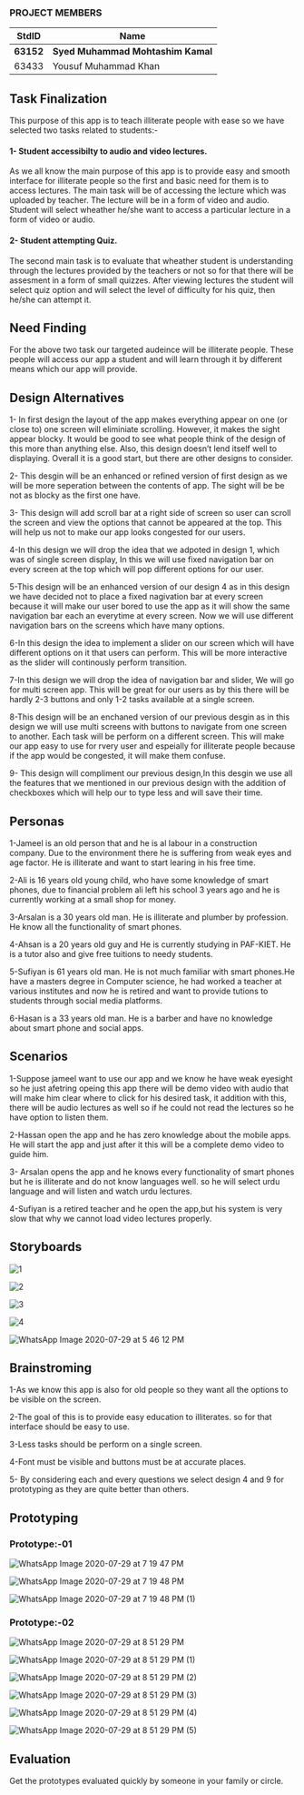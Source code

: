 ### PROJECT MEMBERS ###
StdID | Name
------------ | -------------
**63152** | **Syed Muhammad Mohtashim Kamal** <!--this is the group leader in bold-->
63433 | Yousuf Muhammad Khan

## Task Finalization ##
This purpose of this app is to teach illiterate people with ease so we have selected two tasks related to students:-
#### 1- Student accessibilty to audio and video lectures. ####
As we all know the main purpose of this app is to provide easy and smooth interface for illiterate people so the first and basic need for them is to access lectures. The main task will be of accessing the lecture which was uploaded by teacher. The lecture will be in a form of video and audio. Student will select wheather he/she want to access a particular lecture in a form of video or audio.

#### 2- Student attempting Quiz. ####
The second main task is to evaluate that wheather student is understanding through the lectures provided by the teachers or not so for that there will be assesment in a form of small quizzes. After viewing lectures the student will select quiz option and will select the level of difficulty for his quiz, then he/she can attempt it. 

## Need Finding ##
For the above two task our targeted audeince will be illiterate people. These people will access our app a student and will learn through it by different means which our app will provide.

## Design Alternatives ##

1- In first design the layout of the app makes everything appear on one (or close to) one screen will eliminiate scrolling. However, it makes the sight appear blocky. It would be good to see what people think of the design of this more than anything else. Also, this design doesn’t lend itself well to displaying. Overall it is a good start, but there are other designs to consider.

2- This desgin will be an enhanced or refined version of first design as we will be more seperation between the contents of app. The sight will be be not as blocky as the first one have.

3- This design will add scroll bar at a right side of screen so user can scroll the screen and view the options that cannot be appeared at the top. This will help us not to make our app looks congested for our users.

4-In this design we will drop the idea that we adpoted in design 1, which was of single screen display, In this we will use fixed navigation bar on every screen at the top which will pop different options for our user.

5-This design will be an enhanced version of our design 4 as in this design we have decided not to place a fixed nagivation bar at every screen because it will make our user bored to use the app as it will show the same navigation bar each an everytime at every screen. Now we will use different navigation bars on the screens which have many options.

6-In this design the idea to implement a slider on our screen which will have different options on it that users can perform. This will be more interactive as the slider will continously perform transition.

7-In this design we will drop the idea of navigation bar and slider, We will go for multi screen app. This will be great for our users as by this there will be hardly 2-3 buttons and only 1-2 tasks available at a single screen.

8-This design will be an enchaned version of our previous desgin as in this design we will use multi screens with buttons to navigate from one screen to another. Each task will be perform on a different screen. This will make our app easy to use for rvery user and espeially for illiterate people because if the app would be congested, it will make them confuse.

9- This design will compliment our previous design,In this desgin we use all the features that we mentioned in our previous design with the addition of checkboxes which will help our to type less and will save their time.

## Personas ##
1-Jameel is an old person that and he is al labour in a construction company. Due to the environment there he is suffering from weak eyes and age factor. He is illiterate and want to start learing in his free time.

2-Ali is 16 years old young child, who have some knowledge of smart phones, due to financial problem ali left his school 3 years ago and he is currently working at a small shop for money.

3-Arsalan is a 30 years old man. He is illiterate and plumber by profession. He know all the functionality of smart phones.

4-Ahsan is a 20 years old guy and He is currently studying in PAF-KIET. He is a tutor also and give free tuitions to needy students.

5-Sufiyan is 61 years old man. He is not much familiar with smart phones.He have a masters degree in Computer science, he had worked a teacher at various institutes and now he is retired and want to provide tutions to students through social media platforms.

6-Hasan is a 33 years old man. He is a barber and have no knowledge about smart phone and social apps.

## Scenarios ##
1-Suppose jameel want to use our app and we know he have weak eyesight so he just afetring opeing this app there will be demo video with audio that will make him clear where to click for his desired task, it addition with this, there will be audio lectures as well so if he could not read the lectures so he have option to listen them.

2-Hassan open the app and he has zero knowledge about the mobile apps. He will start the app and just after it this will be a complete demo video to guide him.

3- Arsalan opens the app and he knows every functionality of smart phones but he is illiterate and do not know languages well. so he will select urdu language and will listen and watch urdu lectures.

4-Sufiyan is a retired teacher and he open the app,but his system is very slow that why we cannot load video lectures properly.

## Storyboards ##

![1](https://user-images.githubusercontent.com/61554600/88802124-16879180-d1c4-11ea-80ef-4a4529891cb9.jpeg)

![2](https://user-images.githubusercontent.com/61554600/88802131-17b8be80-d1c4-11ea-9381-bb25947ff90d.jpeg)

![3](https://user-images.githubusercontent.com/61554600/88802133-18515500-d1c4-11ea-97c0-3f1009f29618.jpeg)

![4](https://user-images.githubusercontent.com/61554600/88802136-18515500-d1c4-11ea-89aa-65689ad7381c.jpeg)

![WhatsApp Image 2020-07-29 at 5 46 12 PM](https://user-images.githubusercontent.com/61554600/88802138-18e9eb80-d1c4-11ea-9bfd-2e373d35183b.jpeg)

## Brainstroming ##
1-As we know this app is also for old people so they want all the options to be visible on the screen.

2-The goal of this is to provide easy education to illiterates. so for that interface should be easy to use.

3-Less tasks should be perform on a single screen.

4-Font must be visible and buttons must be at accurate places.

5- By considering each and every questions we select design 4 and 9 for prototyping as they are quite better than others.

## Prototyping ##

### Prototype:-01 ###

![WhatsApp Image 2020-07-29 at 7 19 47 PM](https://user-images.githubusercontent.com/61554600/88812025-b3e8c280-d1d0-11ea-89b0-4ff7d1d6a53b.jpeg)

![WhatsApp Image 2020-07-29 at 7 19 48 PM](https://user-images.githubusercontent.com/61554600/88812020-b3502c00-d1d0-11ea-9813-7c58d5da9616.jpeg)

![WhatsApp Image 2020-07-29 at 7 19 48 PM (1)](https://user-images.githubusercontent.com/61554600/88812016-b21eff00-d1d0-11ea-96cc-4a877682a91a.jpeg)

### Prototype:-02 ###
![WhatsApp Image 2020-07-29 at 8 51 29 PM](https://user-images.githubusercontent.com/61554600/88822911-e816b000-d1dd-11ea-90f5-344c65637113.jpeg)

![WhatsApp Image 2020-07-29 at 8 51 29 PM (1)](https://user-images.githubusercontent.com/61554600/88822910-e77e1980-d1dd-11ea-8b6c-02ba7626611d.jpeg)

![WhatsApp Image 2020-07-29 at 8 51 29 PM (2)](https://user-images.githubusercontent.com/61554600/88822906-e64cec80-d1dd-11ea-9d09-c216a4a5c78c.jpeg)

![WhatsApp Image 2020-07-29 at 8 51 29 PM (3)](https://user-images.githubusercontent.com/61554600/88822904-e51bbf80-d1dd-11ea-94ec-ca78b75fcbef.jpeg)

![WhatsApp Image 2020-07-29 at 8 51 29 PM (4)](https://user-images.githubusercontent.com/61554600/88822901-e4832900-d1dd-11ea-842c-29d8c3056772.jpeg)

![WhatsApp Image 2020-07-29 at 8 51 29 PM (5)](https://user-images.githubusercontent.com/61554600/88822888-e2b96580-d1dd-11ea-8a42-a8804807457e.jpeg)






## Evaluation ##
Get the prototypes evaluated quickly by someone in your family or circle.  
